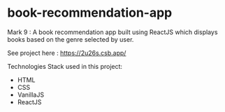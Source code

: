 # book-recommendation-app

Mark 9 : A book recommendation app built using ReactJS which displays books based on the genre selected by user.

See project here : https://2u26s.csb.app/ 

Technologies Stack used in this project:

  * HTML
  * CSS
  * VanillaJS
  * ReactJS
